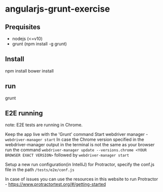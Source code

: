 # angularjs-grunt-exercise

## Prequisites
- nodejs (<=v10)
- grunt (npm install -g grunt)


## Install

npm install
bower install

## run
grunt


## E2E running
note: E2E tests are running in Chrome.

Keep the app live with the 'Grunt' command
Start webdriver manager - `webdriver-manager start`
In case the Chrome version specified in the webdriver-manager output in the terminal is not the same as your browser run the command `webdriver-manager update --versions.chrome <YOUR BROWSER EXACT VERSION>`
followed by `webdriver-manager start`

Setup a new run configuration(in IntelliJ) for Protractor, specify the conf.js file in the path `/tests/e2e/conf.js`


In case of issues you can use the resources in this website to run Protractor - https://www.protractortest.org/#/getting-started
